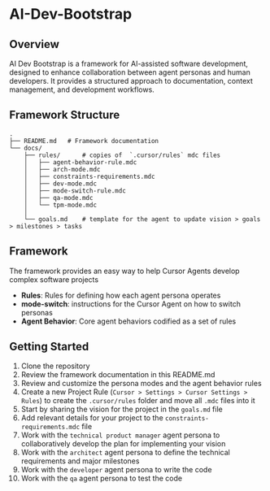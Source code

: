 # AI-Dev-Bootstrap

## Overview
AI Dev Bootstrap is a framework for AI-assisted software development, designed to enhance collaboration between agent personas and human developers. It provides a structured approach to documentation, context management, and development workflows.

## Framework Structure
```
.
├── README.md   # Framework documentation
└── docs/
    ├── rules/      # copies of  `.cursor/rules` mdc files
    │   ├── agent-behavior-rule.mdc
    │   ├── arch-mode.mdc
    │   ├── constraints-requirements.mdc
    │   ├── dev-mode.mdc
    │   ├── mode-switch-rule.mdc
    │   ├── qa-mode.mdc
    │   └── tpm-mode.mdc
    │
    └── goals.md    # template for the agent to update vision > goals > milestones > tasks      
```

## Framework
The framework provides an easy way to help Cursor Agents develop complex software projects
- **Rules**: Rules for defining how each agent persona operates
- **mode-switch**: instructions for the Cursor Agent on how to switch personas
- **Agent Behavior**: Core agent behaviors codified as a set of rules

## Getting Started
1. Clone the repository
2. Review the framework documentation in this README.md
3. Review and customize the persona modes and the agent behavior rules
4. Create a new Project Rule (`Cursor > Settings > Cursor Settings > Rules`) to create the `.cursor/rules` folder and move all `.mdc` files into it
5. Start by sharing the vision for the project in the `goals.md` file
6. Add relevant details for your project to the `constraints-requirements.mdc` file
7. Work with the `technical product manager` agent persona to collaboratively develop the plan for implementing your vision
8. Work with the `architect` agent persona to define the technical requirements and major milestones
9. Work with the `developer` agent persona to write the code
10. Work with the `qa` agent persona to test the code
